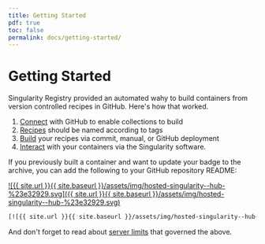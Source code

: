 ```yaml
---
title: Getting Started
pdf: true
toc: false
permalink: docs/getting-started/
---
```


# Getting Started

Singularity Registry provided an automated wahy to build containers from version
controlled recipes in GitHub. Here's how that worked.

 1. [Connect](connect) with GitHub to enable collections to build
 2. [Recipes](recipes) should be named according to tags
 3. [Build](../builds) your recipes via commit, manual, or GitHub deployment
 4. [Interact](naming) with your containers via the Singularity software.


If you previously built a container and want to update your badge to the archive,
you can add the following to your GitHub repository README:

[![{{ site.url }}{{ site.baseurl }}/assets/img/hosted-singularity--hub-%23e32929.svg]({{ site.url }}{{ site.baseurl }}/assets/img/hosted-singularity--hub-%23e32929.svg)](https://singularity-hub.org/collections/17) 

```bash
[![{{ site.url }}{{ site.baseurl }}/assets/img/hosted-singularity--hub-%23e32929.svg]({{ site.url }}{{ site.baseurl }}/assets/img/hosted-singularity--hub-%23e32929.svg)](https://singularity-hub.org/collections/17) 
```

And don't forget to read about [server limits](../regulatory/limits) that governed the above.
